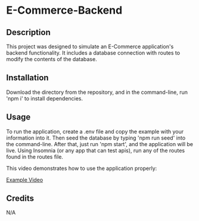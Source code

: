 # E-Commerce-Backend

## Description

This project was designed to simulate an E-Commerce application's backend functionality. It includes a database connection with routes to modify the contents of the database.

## Installation

Download the directory from the repository, and in the command-line, run 'npm i' to install dependencies.

## Usage

To run the application, create a .env file and copy the example with your information into it. Then seed the database by typing 'npm run seed' into the command-line. After that, just run 'npm start', and the application will be live. Using Insomnia (or any app that can test apis), run any of the routes found in the routes file.

This video demonstrates how to use the application properly:

[Example Video](https://drive.google.com/file/d/1Jc0tRCGfdy3yLa7FFZClHLfKo1Z-5rjz/view)

## Credits

N/A
